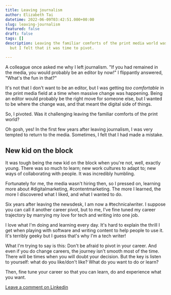 ```yaml
---
title: Leaving journalism
author: Elizabeth Tai
datetime: 2022-06-09T03:42:51.000+00:00
slug: leaving-journalism
featured: false
draft: false
tags: []
description: Leaving the familiar comforts of the print media world was not easy,
  but I felt that it was time to pivot.

---
```

A colleague once asked me why I left journalism. "If you had remained in the media, you would probably be an editor by now!"
I flippantly answered, "What's the fun in that?"

It's not that I don't want to be an editor, but I was getting _too comfortable_ in the print media field at a time when massive change was happening. Being an editor would probably be the right move for someone else, but I wanted to be where the change was, and that meant the digital side of things.

So, I pivoted. Was it challenging leaving the familiar comforts of the print world?

Oh gosh, yes! In the first few years after leaving journalism, I was very tempted to return to the media. Sometimes, I felt that I had made a mistake.

## New kid on the block

It was tough being the new kid on the block when you're not, well, exactly young. There was so much to learn; new work cultures to adapt to; new ways of collaborating with people. It was incredibly humbling.

Fortunately for me, the media wasn't hiring then, so I pressed on, learning more about #digitalmarketing, #contentmarketing. The more I learned, the more I discovered what I liked, and what I wanted to do.

Six years after leaving the newsdesk, I am now a #technicalwriter. I suppose you can call it another career pivot, but to me, I've fine tuned my career trajectory by marrying my love for tech and writing into one job.

I love what I'm doing and learning every day. It's hard to explain the thrill I get when playing with software and writing content to help people to use it. It's terribly geeky but I guess that's why I'm a tech writer!

What I'm trying to say is this: Don't be afraid to pivot in your career. And even if you do change careers, the journey isn't smooth most of the time. There will be times when you will doubt your decision. But the key is listen to yourself: what do you like/don't like? What do you want to do or learn?

Then, fine tune your career so that you can learn, do and experience what you want.

[Leave a comment on Linkedin](https://www.linkedin.com/posts/elizabethtai_digitalmarketing-contentmarketing-technicalwriter-activity-7007919468299386880-aluH/?utm_source=share&utm_medium=member_desktop)